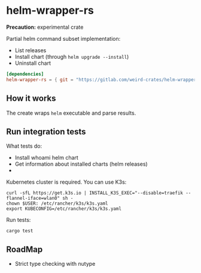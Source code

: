 # helm-wrapper-rs

**Precaution:** experimental crate

Partial helm command subset implementation:

- List releases
- Install chart (through `helm upgrade --install`)
- Uninstall chart

```toml
[dependencies]
helm-wrapper-rs = { git = "https://gitlab.com/weird-crates/helm-wrapper-rs", version = "0.1.0" }
```

## How it works

The create wraps `helm` executable and parse results.

## Run integration tests

What tests do:

- Install whoami helm chart
- Get information about installed charts (helm releases)
-

Kubernetes cluster is required. You can use K3s:

```shell
curl -sfL https://get.k3s.io | INSTALL_K3S_EXEC="--disable=traefik --flannel-iface=wlan0" sh -
chown $USER: /etc/rancher/k3s/k3s.yaml
export KUBECONFIG=/etc/rancher/k3s/k3s.yaml
```

Run tests:

```shell
cargo test
```

## RoadMap

- Strict type checking with nutype
